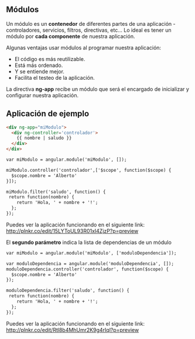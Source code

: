 ## Módulos ##

Un módulo es un **contenedor** de diferentes partes de una aplicación - controladores, servicios, filtros, directivas, etc...
Lo ideal es tener un módulo por **cada componente** de nuestra aplicación. 

Algunas ventajas usar módulos al programar nuestra aplicación:
- El código es más reutilizable.
- Está más ordenado.
- Y se entiende mejor.
- Facilita el testeo de la aplicación.

La directiva **ng-app** recibe un módulo que será el encargado de inicializar y configurar nuestra aplicación.

## Aplicación de ejemplo ##

```HTML
<div ng-app="miModulo">
  <div ng-controller='controlador'>
    {{ nombre | saludo }}
  </div>
</div>
```

```HTML
var miModulo = angular.module('miModulo', []);

miModulo.controller('controlador',['$scope', function($scope) {
  $scope.nombre = 'Alberto'
}]);

miModulo.filter('saludo', function() {
 return function(nombre) {
    return 'Hola, ' + nombre + '!';
  };
});
```
Puedes ver la aplicación funcionando en el siguiente link: http://plnkr.co/edit/15LYToUL93R01xI4ZjzP?p=preview

El **segundo parámetro** indica la lista de dependencias de un módulo
```HTML
var miModulo = angular.module('miModulo', ['moduloDependencia']);

var moduloDependencia = angular.module('moduloDependencia', []);
moduloDependencia.controller('controlador', function($scope) {
  $scope.nombre = 'Alberto'
});

moduloDependencia.filter('saludo', function() {
 return function(nombre) {
    return 'Hola, ' + nombre + '!';
  };
});
```
Puedes ver la aplicación funcionando en el siguiente link: http://plnkr.co/edit/Rtl8b4MhUmr2K9g4rIql?p=preview

